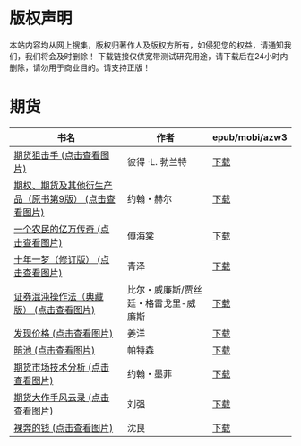 # 版权声明

本站内容均从网上搜集，版权归著作人及版权方所有，如侵犯您的权益，请通知我们，我们将会及时删除！ 下载链接仅供宽带测试研究用途，请下载后在24小时内删除，请勿用于商业目的。请支持正版！

# 期货

| 书名 | 作者 | epub/mobi/azw3 |
| --- | --- | --- |
| [期货狙击手 (点击查看图片)](https://www.dushupai.com/attachment/2024/06/10/f6d6385973683216.jpg) | 彼得 ·L. 勃兰特 | [下载](https://url89.ctfile.com/f/31084289-1357004131-eff6fd?p=8866) |
| [期权、期货及其他衍生产品（原书第9版） (点击查看图片)](https://www.dushupai.com/attachment/2024/06/08/1b6d683cd849339a.jpg) | 约翰・赫尔 | [下载](https://url89.ctfile.com/f/31084289-1357051072-f9ddb1?p=8866) |
| [一个农民的亿万传奇 (点击查看图片)](https://www.dushupai.com/attachment/2024/06/08/efddbfdb93a9acfa.jpg) | 傅海棠 | [下载](https://url89.ctfile.com/f/31084289-1357047262-31bda8?p=8866) |
| [十年一梦（修订版） (点击查看图片)](https://www.dushupai.com/attachment/2024/06/08/7ba923f8f4b44f40.jpg) | 青泽 | [下载](https://url89.ctfile.com/f/31084289-1357047046-2e2bd7?p=8866) |
| [证券混沌操作法（典藏版） (点击查看图片)](https://www.dushupai.com/attachment/2024/06/07/5126dbf86926317d.jpg) | 比尔・威廉斯/贾丝廷・格雷戈里-威廉斯 | [下载](https://url89.ctfile.com/f/31084289-1357036660-4784bf?p=8866) |
| [发现价格 (点击查看图片)](https://www.dushupai.com/attachment/2024/06/06/ca5fc60c82f8bdb3.jpg) | 姜洋 | [下载](https://url89.ctfile.com/f/31084289-1357032505-ae25a2?p=8866) |
| [暗池 (点击查看图片)](https://www.dushupai.com/attachment/2024/06/03/ee70a7764efa2ef0.jpg) | 帕特森 | [下载](https://url89.ctfile.com/f/31084289-1357019674-38950f?p=8866) |
| [期货市场技术分析 (点击查看图片)](https://www.dushupai.com/attachment/2024/06/03/a705f9c51511431a.jpg) | 约翰・墨菲 | [下载](https://url89.ctfile.com/f/31084289-1357015753-885d37?p=8866) |
| [期货大作手风云录 (点击查看图片)](https://www.dushupai.com/attachment/2024/06/02/55ea04679d3167c5.jpg) | 刘强 | [下载](https://url89.ctfile.com/f/31084289-1357011847-37541d?p=8866) |
| [裸奔的钱 (点击查看图片)](https://www.dushupai.com/attachment/2024/06/01/6a0007cde12ad1db.jpg) | 沈良 | [下载](https://url89.ctfile.com/f/31084289-1357006900-8b4e1f?p=8866) |
